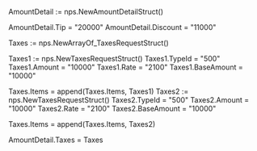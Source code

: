 AmountDetail := nps.NewAmountDetailStruct()

AmountDetail.Tip = "20000"
AmountDetail.Discount = "11000"

Taxes := nps.NewArrayOf_TaxesRequestStruct()

Taxes1 := nps.NewTaxesRequestStruct()
Taxes1.TypeId = "500"
Taxes1.Amount = "10000"
Taxes1.Rate = "2100"
Taxes1.BaseAmount = "10000"

Taxes.Items = append(Taxes.Items, Taxes1)
Taxes2 := nps.NewTaxesRequestStruct()
Taxes2.TypeId = "500"
Taxes2.Amount = "10000"
Taxes2.Rate = "2100"
Taxes2.BaseAmount = "10000"

Taxes.Items = append(Taxes.Items, Taxes2)

AmountDetail.Taxes = Taxes
